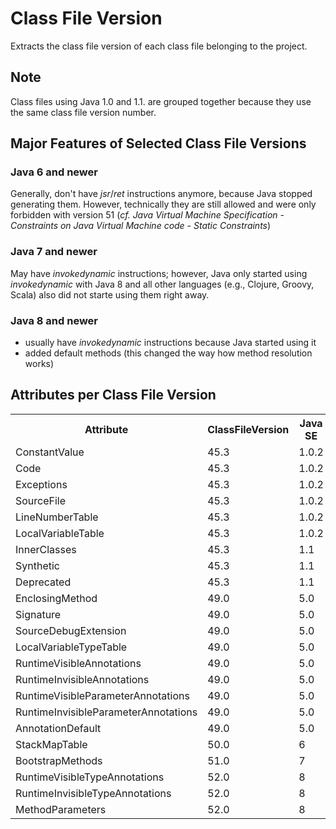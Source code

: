# Class File Version
Extracts the class file version of each class file belonging to the project.

## Note
Class files using Java 1.0 and 1.1. are grouped together because they use the same class file version number.

## Major Features of Selected Class File Versions

### Java 6 and newer
Generally, don't have *jsr*/*ret* instructions anymore, because Java stopped generating them. However, technically they are still allowed and were only forbidden with version 51 (*cf. Java Virtual Machine Specification - Constraints on Java Virtual Machine code - Static Constraints*)

### Java 7 and newer
May have *invokedynamic* instructions; however, Java only started using *invokedynamic* with Java 8 and all other languages (e.g., Clojure, Groovy, Scala) also did not starte using them right away.

### Java 8 and newer
 - usually have *invokedynamic* instructions because Java started using it
 - added default methods (this changed the way how method resolution works)


## Attributes per Class File Version

<table>
<tr><th>Attribute</th><th>ClassFileVersion</th><th>Java SE</th></tr>
<tr><td>ConstantValue</td><td>45.3</td><td>1.0.2</td></tr>
<tr><td>Code</td><td>45.3</td><td>1.0.2</td></tr>
<tr><td>Exceptions</td><td>45.3</td><td>1.0.2</td></tr>
<tr><td>SourceFile</td><td>45.3</td><td>1.0.2</td></tr>
<tr><td>LineNumberTable</td><td>45.3</td><td>1.0.2</td></tr>
<tr><td>LocalVariableTable</td><td>45.3</td><td>1.0.2</td></tr>
<tr><td>InnerClasses</td><td>45.3</td><td>1.1</td></tr>
<tr><td>Synthetic</td><td>45.3</td><td>1.1</td></tr>
<tr><td>Deprecated</td><td>45.3</td><td>1.1</td></tr>
<tr><td>EnclosingMethod</td><td>49.0</td><td>5.0</td></tr>
<tr><td>Signature</td><td>49.0</td><td>5.0</td></tr>
<tr><td>SourceDebugExtension</td><td>49.0</td><td>5.0</td></tr>
<tr><td>LocalVariableTypeTable</td><td> 49.0</td><td>5.0</td></tr>
<tr><td>RuntimeVisibleAnnotations</td><td> 49.0</td><td> 5.0</td></tr>
<tr><td>RuntimeInvisibleAnnotations</td><td> 49.0</td><td> 5.0</td></tr>
<tr><td>RuntimeVisibleParameterAnnotations</td><td> 49.0</td><td> 5.0</td></tr>
<tr><td>RuntimeInvisibleParameterAnnotations</td><td> 49.0</td><td> 5.0</td></tr>
<tr><td>AnnotationDefault</td><td> 49.0</td><td> 5.0</td></tr>
<tr><td>StackMapTable</td><td> 50.0</td><td> 6</td></tr>
<tr><td>BootstrapMethods</td><td> 51.0</td><td> 7</td></tr>
<tr><td>RuntimeVisibleTypeAnnotations</td><td> 52.0</td><td> 8</td></tr>
<tr><td>RuntimeInvisibleTypeAnnotations </td><td>52.0</td><td> 8 </td></tr>
<tr><td>MethodParameters</td><td> 52.0</td><td> 8 </td></tr>
</table>

